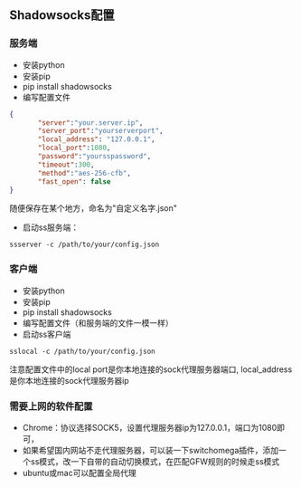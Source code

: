 ## Shadowsocks配置
### 服务端
- 安装python
- 安装pip
- pip install shadowsocks
- 编写配置文件

```json
{
       "server":"your.server.ip",
       "server_port":"yourserverport",
       "local_address": "127.0.0.1",
       "local_port":1080,
       "password":"yoursspassword",
       "timeout":300,
       "method":"aes-256-cfb",
       "fast_open": false
}
```
随便保存在某个地方，命名为"自定义名字.json"
- 启动ss服务端：

```shell
ssserver -c /path/to/your/config.json
```

### 客户端
- 安装python
- 安装pip
- pip install shadowsocks
- 编写配置文件（和服务端的文件一模一样）
- 启动ss客户端

```shell
sslocal -c /path/to/your/config.json
```

注意配置文件中的local port是你本地连接的sock代理服务器端口, local_address是你本地连接的sock代理服务器ip

### 需要上网的软件配置
- Chrome：协议选择SOCK5，设置代理服务器ip为127.0.0.1，端口为1080即可，
- 如果希望国内网站不走代理服务器，可以装一下switchomega插件，添加一个ss模式，改一下自带的自动切换模式，在匹配GFW规则的时候走ss模式
- ubuntu或mac可以配置全局代理

